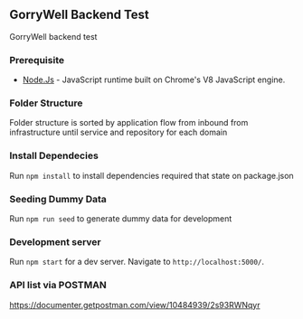 
## GorryWell Backend Test

GorryWell backend test

### Prerequisite

* [Node.Js](https://nodejs.org) - JavaScript runtime built on Chrome's V8 JavaScript engine.


### Folder Structure

Folder structure is sorted by application flow from inbound from infrastructure until service and repository for each domain

### Install Dependecies

Run `npm install` to install dependencies required that state on package.json

### Seeding Dummy Data

Run `npm run seed` to generate dummy data for development

### Development server

Run `npm start` for a dev server. Navigate to `http://localhost:5000/`.

### API list via POSTMAN

https://documenter.getpostman.com/view/10484939/2s93RWNqyr



